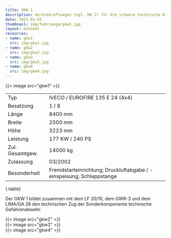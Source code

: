 ```yaml
---
title: GKW 1
description: Gerätekraftwagen (vgl. RW 2) für die schwere technische Hilfeleistung mit Gruppenbesatzung
date: 2023-01-01
thumbnail: img/fahrzeuge/gkw1.jpg
layout: minimal
resources:
- name: gkw1
  src: img/gkw1.jpg
- name: gkw2
  src: img/gkw2.jpg
- name: gkw3
  src: img/gkw3.jpg
- name: gkw4
  src: img/gkw4.jpg
---
```


{{< image src="gkw1" >}}  

|                 |                                                                       |
| --------------- | --------------------------------------------------------------------- |
| Typ             | IVECO / EUROFIRE 135 E 24 (4x4)                                       |
| Besatzung       | 1 / 8                                                                 |
| Länge           | 8400 mm                                                               |
| Breite          | 2500 mm                                                               |
| Höhe            | 3223 mm                                                               |
| Leistung        | 177 KW / 240 PS                                                       |
| Zul. Gesamtgew. | 14000 kg                                                              |
| Zulassung       | 03/2002                                                               |
| Besonderheit    | Fremdstarteinrichtung; Druckluftabgabe / -einspeisung;  Schleppstange |
{.table}

Der GKW 1 bildet zusammen mit dem LF 20/10, dem GWR-3 und dem LIMA/GA 28 den technischen Zug der Sonderkomponente technische Gefahrenabwehr.

{{< image src="gkw2" >}}  
{{< image src="gkw3" >}}  
{{< image src="gkw4" >}}  